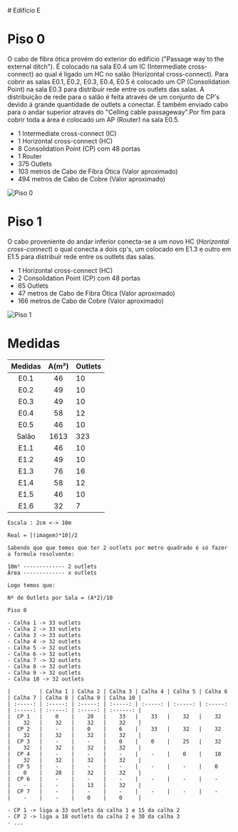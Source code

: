 ﻿﻿﻿# Edifício E

# Piso 0

O cabo de fibra ótica provém do exterior do edifício ("Passage way to the external ditch"). É colocado na sala E0.4 um IC (Intermediate cross-connect) ao qual é ligado um HC no salão (Horizontal cross-connect). Para cobrir as salas E0.1, E0.2, E0.3, E0.4, E0.5 é colocado um CP (Consolidation Point) na sala E0.3 para distribuir rede entre os outlets das salas. A distribuição de rede para o salão é feita através de um conjunto de CP's devido á grande quantidade de outlets a conectar. É também enviado cabo para o andar superior através do "Celling cable passageway".Por fim para cobrir toda a área é colocado um AP (Router) na sala E0.5.


- 1 Intermediate cross-connect (IC)
- 1 Horizontal cross-connect (HC)
- 8 Consolidation Point (CP) com 48 portas
- 1 Router
- 375 Outlets
- 103 metros de Cabo de Fibra Ótica (Valor aproximado)
- 494 metros de Cabo de Cobre (Valor aproximado)

![Piso 0](E_Floor0.png)

# Piso 1

O cabo proveniente do andar inferior conecta-se a um novo HC (*Horizontal cross-connect*) o qual conecta a dois cp's, um colocado em E1.3 e outro em E1.5 para distribuir rede entre os outlets das salas.

- 1 Horizontal cross-connect (HC)
- 2 Consolidation Point (CP) com 48 portas
- 65 Outlets
- 47 metros de Cabo de Fibra Ótica (Valor aproximado)
- 166 metros de Cabo de Cobre (Valor aproximado)


![Piso 1](E_Floor1.png)


# Medidas

| Medidas |          A(m²)           | Outlets |
| :-----: | :----------------------: | :------ |
|  E0.1   |            46            | 10      |
|  E0.2   |            49            | 10      |
|  E0.3   |            49            | 10      |
|  E0.4   |            58            | 12      |
|  E0.5   |            46            | 10      |
|  Salão  | 	       1613          | 323     |
|  E1.1   |            46            | 10      |
|  E1.2   |            49            | 10      |
|  E1.3   |            76            | 16      |
|  E1.4   |            58            | 12      |
|  E1.5   |            46            | 10      |
|  E1.6   |            32            | 7       |



```
Escala : 2cm <-> 10m
```

```
Real = [(imagem)*10]/2
```

```
Sabendo que que temos que ter 2 outlets por metro quadrado é só fazer a formula resolvente:

10m² ------------- 2 outlets
Área ------------- x outlets

Logo temos que: 

Nº de Outlets por Sala = (A*2)/10
```

```
Piso 0

- Calha 1 -> 33 outlets
- Calha 2 -> 33 outlets
- Calha 3 -> 33 outlets
- Calha 4 -> 32 outlets
- Calha 5 -> 32 outlets
- Calha 6 -> 32 outlets
- Calha 7 -> 32 outlets
- Calha 8 -> 32 outlets
- Calha 9 -> 32 outlets
- Calha 10 -> 32 outlets

|         | Calha 1 | Calha 2 | Calha 3 | Calha 4 | Calha 5 | Calha 6 | Calha 7 | Calha 8 | Calha 9 | Calha 10 |
| :-----: | :-----: | :-----: | :-----: | :-----: | :-----: | :-----: | :-----: | :-----: | :-----: | :------: |
|  CP 1   |    0    |    20   |    33   |    33   |    32   |    32   |    32   |    32   |    32   |    32    |
|  CP 2   |    -    |    0    |    6    |    33   |    32   |    32   |    32   |    32   |    32   |    32    |
|  CP 3   |    -    |    -    |    0    |    0    |    25   |    32   |    32   |    32   |    32   |    32    |
|  CP 4   |    -    |    -    |    -    |    -    |    0    |    10   |    32   |    32   |    32   |    32    |
|  CP 5   |    -    |    -    |    -    |    -    |    -    |    0    |    0    |    28   |    32   |    32    |
|  CP 6   |    -    |    -    |    -    |    -    |    -    |    -    |    -    |    -    |    13   |    32    |
|  CP 7   |    -    |    -    |    -    |    -    |    -    |    -    |    -    |    -    |    0    |    0     |

- CP 1 -> liga a 33 outlets da calha 1 e 15 da calha 2
- CP 2 -> liga a 18 outlets da calha 2 e 30 da calha 3
- ...